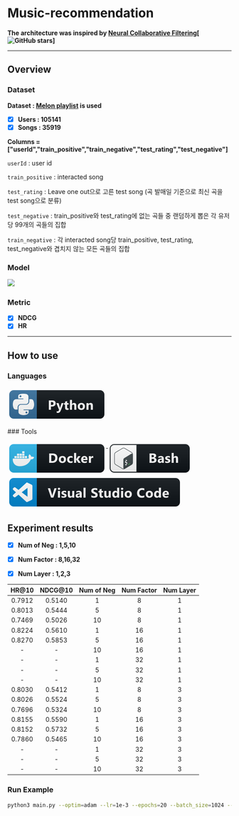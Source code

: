 # Music-recommendation

**The architecture was inspired by [Neural Collaborative Filtering](https://arxiv.org/abs/1708.05031)[![GitHub stars](https://img.shields.io/github/stars/hexiangnan/neural_collaborative_filtering.svg?logo=github&label=Stars)]**

---

## Overview

### Dataset
**Dataset : [Melon playlist](https://arena.kakao.com/c/8) is used** 

- [x] **Users : 105141** 
- [x] **Songs : 35919**  

**Columns = ["userId","train_positive","train_negative","test_rating","test_negative"]**<br>
>
`userId` : user id<br>
>
`train_positive` : interacted song<br>
>
`test_rating` : Leave one out으로 고른 test song (곡 발매일 기준으로 최신 곡을 test song으로 분류)<br>
>
`test_negative` : train_positive와 test_rating에 없는 곡들 중 랜덤하게 뽑은 각 유저당 99개의 곡들의 집합<br>
>
`train_negative` : 각 interacted song당 train_positive, test_rating, test_negative와 겹치지 않는 모든 곡들의 집합<br> 

### Model 

<img width='768' src='https://user-images.githubusercontent.com/52492949/98676852-7edb3700-239f-11eb-91e3-e6f40c2ece45.png'>

### Metric 

- [x] **NDCG**
- [x] **HR** 

---

## How to use 

### Languages 

<p align="left">
  <a href="#">
    <img src="https://github.com/MikeCodesDotNET/ColoredBadges/blob/master/svg/dev/languages/python.svg" alt="python" style="vertical-align:top; margin:6px 4px">
  </a> 

</p>
### Tools
<p align="left">
  <a href="#">
    <img src="https://github.com/MikeCodesDotNET/ColoredBadges/blob/master/svg/dev/tools/docker.svg" alt="docker" style="vertical-align:top; margin:6px 4px">
  </a> 

  <a href="#">
    <img src="https://github.com/MikeCodesDotNET/ColoredBadges/blob/master/svg/dev/tools/bash.svg" alt="bash" style="vertical-align:top; margin:6px 4px">
  </a> 

  <a href="#">
    <img src="https://github.com/MikeCodesDotNET/ColoredBadges/blob/master/svg/dev/tools/visualstudio_code.svg" alt="visualstudio_code" style="vertical-align:top; margin:6px 4px">
  </a> 

</p>

## Experiment results

- [x] **Num of Neg : 1,5,10**<br> 
>
- [x] **Num Factor : 8,16,32**<br> 
>
- [x] **Num Layer : 1,2,3**<br>

| HR@10 | NDCG@10 | Num of Neg | Num Factor | Num Layer |
|:-----:|:-------:|:----------:|:----------:|:---------:|
| 0.7912|   0.5140|      1     |      8     |     1     |
| 0.8013|   0.5444|      5     |      8     |     1     |
| 0.7469|   0.5026|      10    |      8     |     1     |
| 0.8224|   0.5610|      1     |      16    |     1     |
| 0.8270|   0.5853|      5     |      16    |     1     |
| -     |  -      |      10    |      16    |     1     |
| -     |  -      |      1     |      32    |     1     |
| -     |  -      |      5     |      32    |     1     |
| -     |  -      |      10    |      32    |     1     |
| 0.8030|   0.5412|      1     |      8     |     3     |
| 0.8026|   0.5524|      5     |      8     |     3     |
| 0.7696|   0.5324|      10    |      8     |     3     |
| 0.8155|   0.5590|      1     |      16    |     3     |
| 0.8152|   0.5732|      5     |      16    |     3     |
| 0.7860|   0.5465|      10    |      16    |     3     |
| -     |  -      |      1     |      32    |     3     |
| -     |  -      |      5     |      32    |     3     |
| -     |  -      |      10    |      32    |     3     |


### Run Example 
```sh
python3 main.py --optim=adam --lr=1e-3 --epochs=20 --batch_size=1024 --latent_dim_mf=8 --num_layers=3 --num_neg=5 --l2=0.0 --gpu=2,3
``` 